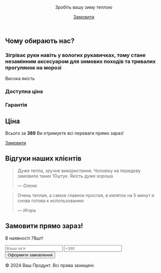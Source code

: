 <!DOCTYPE html>
<html lang="ua">
<head>
  <meta charset="UTF-8">
  <meta name="viewport" content="width=device-width, initial-scale=1.0">
  <meta name="description" content="Одностраничный сайт для продажи">
  <title>Найкраща якість на ринку</title>
  <link rel="stylesheet" href="styles.css">
</head>
<body>
  <header class="header">
    <div class="container">
      <p>Зробіть вашу зиму теплою</p>
      <a href="#buy" class="btn">Замовити</a>
    </div>
  </header>

  <section class="features" id="features">
    <div class="container">
      <h2>Чому обирають нас?</h2>
      <div class="feature-list">
        <div class="feature-item">
          <h3>Зігріває руки навіть у вологих рукавичках, тому стане незамінним аксесуаром для зимових походів та тривалих прогулянок на морозі</h3>
          <p>Висока якість</p>
        </div>
        <div class="feature-item">
          <h3>Доступна ціна</h3>
        </div>
        <div class="feature-item">
          <h3>Гарантія</h3>
        </div>
      </div>
    </div>
  </section>

  <section class="pricing" id="pricing">
    <div class="container">
      <h2>Ціна</h2>
      <p>Всього за <strong>389</strong> Ви отримуєте всі переваги прямо зараз!</p>
      <a href="#buy" class="btn">Замовити</a>
    </div>
  </section>

  <section class="testimonials" id="testimonials">
    <div class="container">
      <h2>Відгуки наших клієнтів</h2>
      <div class="testimonial-list">
        <blockquote>
          <p>Дуже тепла, зручне використання. Чоловіку на передову замовила таких 10штук. Якість дуже хороша</p>
          <cite>— Олена</cite>
        </blockquote>
        <blockquote>
          <p>Очень теплая, а самое главное простая, в кипяток на 5 минут и снова готова к использованию</p>
          <cite>— Игорь</cite>
        </blockquote>
      </div>
    </div>
  </section>

  <section class="cta" id="buy">
    <div class="container">
      <h2>Замовити прямо зараз!</h2>
      <p>В наявності 78шт!</p>
      <form action="https://example.com/submit" method="POST">
        <input type="text" name="name" placeholder="Ваше імʼя" required>
        <input type="text" name="number" placeholder="+380" required>
        <button type="submit" class="btn">Оформити замовлення</button>
      </form>
    </div>
  </section>

  <footer class="footer">
    <div class="container">
      <p>© 2024 Ваш Продукт. Всі права захищені.</p>
    </div>
  </footer>
</body>
</html>

